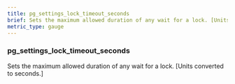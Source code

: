 ```yaml
---
title: pg_settings_lock_timeout_seconds
brief: Sets the maximum allowed duration of any wait for a lock. [Units converted to seconds.]
metric_type: gauge
---
```

### pg_settings_lock_timeout_seconds

Sets the maximum allowed duration of any wait for a lock. [Units converted to seconds.]